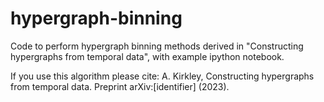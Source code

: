 # hypergraph-binning

Code to perform hypergraph binning methods derived in "Constructing hypergraphs from temporal data", with example ipython notebook.

If you use this algorithm please cite:
A. Kirkley, Constructing hypergraphs from temporal data. Preprint arXiv:[identifier] (2023).

